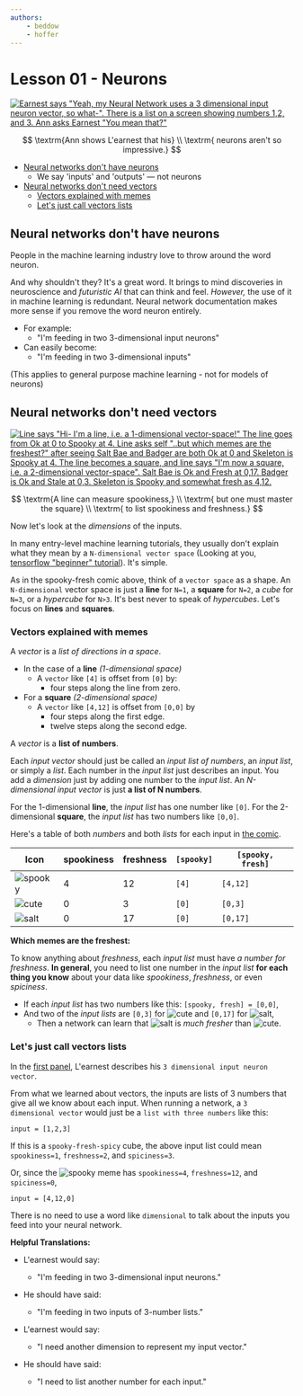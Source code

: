 ```yaml
---
authors:
    - beddow
    - hoffer
---
```

# Lesson 01 - Neurons

[![Earnest says "Yeah, my Neural Network uses a 3 dimensional input neuron vector, so what-". There is a list on a screen showing numbers 1,2, and 3. Ann asks Earnest "You mean that?"][comic0]][comic0]

$$
\textrm{Ann shows L'earnest that his} \\
\textrm{ neurons aren't so impressive.}
$$

- [Neural networks don't have neurons][0]
	- We say 'inputs' and 'outputs' — not neurons
- [Neural networks don't need vectors][1]
	- [Vectors explained with memes][1.0]
	- [Let's just call vectors lists][1.1]

[0]: #neural-networks-dont-have-neurons
## Neural networks don't have neurons

People in the machine learning industry love to throw around the word neuron.

And why shouldn't they? It's a great word. It brings to mind discoveries in neuroscience and _futuristic AI_ that can think and feel. _However,_ the use of it in machine learning is redundant. Neural network documentation makes more sense if you remove the word neuron entirely.

- For example:
	- "I'm feeding in two 3-dimensional input neurons"
- Can easily become:
	- "I'm feeding in two 3-dimensional inputs"

(This applies to general purpose machine learning - not for models of neurons)

[1]: #neural-networks-dont-need-vectors
## Neural networks don't need vectors

[![Line says "Hi- I'm a line, i.e. a 1-dimensional vector-space!" The line goes from Ok at 0 to Spooky at 4. Line asks self "..but which memes are the freshest?" after seeing Salt Bae and Badger are both Ok at 0 and Skeleton is Spooky at 4. The line becomes a square, and line says "I'm now a square, i.e. a 2-dimensional vector-space". Salt Bae is Ok and Fresh at 0,17. Badger is Ok and Stale at 0,3. Skeleton is Spooky and somewhat fresh as 4,12.][comic1]][comic1]

$$
\textrm{A line can measure spookiness,} \\
\textrm{ but one must master the square} \\
\textrm{ to list spookiness and freshness.}
$$

Now let's look at the _dimensions_ of the inputs.

In many entry-level machine learning tutorials, they usually don't explain what they mean by a  `N-dimensional vector space` (Looking at you, [tensorflow "beginner" tutorial](https://www.tensorflow.org/get_started/mnist/beginners)). It's simple. 

As in the spooky-fresh comic above, think of a `vector space` as a shape. An `N-dimensional` vector space is just a __line__ for `N=1`, a __square__ for `N=2`, a _cube_ for `N=3`, or a _hypercube_ for `N>3`. It's best never to speak of _hypercubes_. Let's focus on __lines__ and __squares__.

[1.0]: #vectors-explained-with-memes
### Vectors explained with memes

A _vector_ is a _list of directions in a space_.
- In the case of a __line__ _(1-dimensional space)_
	- A `vector` like `[4]` is offset from `[0]` by:
		- four steps along the line from zero.
- For a __square__ _(2-dimensional space)_
	- A `vector` like `[4,12]` is offset from `[0,0]` by
		- four steps along the first edge.
		- twelve steps along the second edge.


A _vector_ is a __list of numbers__.

Each _input vector_ should just be called an _input list of numbers_, an _input list_, or simply a _list_. Each number in the _input list_ just describes an input. You add a _dimension_ just by adding one number to the _input list_. An _N-dimensional input vector_ is just __a list of N numbers__. 

For the 1-dimensional __line__, the _input list_ has one number like `[0]`. For the 2-dimensional __square__, the _input list_ has two numbers like `[0,0]`. 

 Here's a table of both _numbers_ and both _lists_ for each input in [the comic][1].

| Icon | spookiness | freshness | `[spooky]` | `[spooky, fresh]` |
| ---- | ---------- | --------- | -------- | --------------- |
| ![spooky][spooky] | 4 | 12 | `[4]` | `[4,12]` |
| ![cute][cute] | 0 | 3 | `[0]` | `[0,3]` |
| ![salt][salt] | 0 | 17 | `[0]` | `[0,17]` |


__Which memes are the freshest:__

To know anything about _freshness_, each _input list_ must have _a number for freshness_. __In general__, you need to list one number in the _input list_ __for each thing you know__ about your data like _spookiness_, _freshness_, or even _spiciness_.
- If each _input list_ has two numbers like this: `[spooky, fresh] = [0,0]`, 
- And two of the _input lists_ are `[0,3]` for ![cute][cute] and `[0,17]` for ![salt][salt],
	- Then a network can learn that ![salt][salt] is _much fresher_ than ![cute][cute].

[comic0]: http://img.hoff.in/learnest/png/learnest0.png
[comic1]: http://img.hoff.in/learnest/png/dimensions.png
[spooky]: http://img.hoff.in/learnest/icons/0_spooky0.png
[salt]: http://img.hoff.in/learnest/icons/0_ok1.png
[cute]: http://img.hoff.in/learnest/icons/0_ok0.png


[1.1]: #lets-just-call-vectors-lists
### Let's just call vectors lists

In the [first panel][0], L'earnest describes his `3 dimensional input neuron vector`.

From what we learned about vectors, the inputs are lists of 3 numbers that give all we know about each input. When running a network, a `3 dimensional vector` would just be a `list with three numbers` like this:
```
input = [1,2,3]
```
If this is a `spooky-fresh-spicy` cube, the above input list could mean `spookiness=1`, `freshness=2`, and `spiciness=3`. 

Or, since the ![spooky][spooky] meme has `spookiness=4`, `freshness=12`, and `spiciness=0`,

```
input = [4,12,0]
```

There is no need to use a word like `dimensional` to talk about the inputs you feed into your neural network. 

__Helpful Translations:__

- L'earnest would say:
	- "I'm feeding in two 3-dimensional input neurons."
- He should have said:
	- "I'm feeding in two inputs of 3-number lists."

- L'earnest would say:
	- "I need another dimension to represent my input vector."
- He should have said:
	- "I need to list another number for each input."
